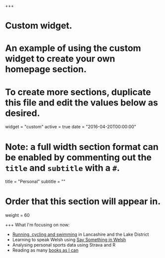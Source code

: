 +++
# Custom widget.
# An example of using the custom widget to create your own homepage section.
# To create more sections, duplicate this file and edit the values below as desired.
widget = "custom"
active = true
date = "2016-04-20T00:00:00"

# Note: a full width section format can be enabled by commenting out the `title` and `subtitle` with a `#`.
title = "Personal"
subtitle = ""

# Order that this section will appear in.
weight = 60

+++
What I'm focusing on now:

- [Running, cycling and swimming](https://www.strava.com/athletes/5412155) in Lancashire and the Lake District
- Learning to speak Welsh using  [Say Something in Welsh](https://www.saysomethingin.com/welsh)
- Analysing personal sports data using Strava and R
- Reading as many [books as I can](https://www.goodreads.com/user_challenges/10264907)
